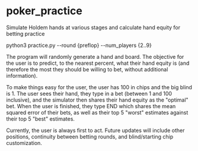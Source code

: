 # poker_practice
Simulate Holdem hands at various stages and calculate hand equity for betting practice

python3 practice.py --round {preflop} --num_players {2..9}

The program will randomly generate a hand and board. The objective for the user is to predict, to the nearest percent, what their hand equity is (and therefore the most they should be willing to bet, without additional information).

To make things easy for the user, the user has 100 in chips and the big blind is 1. The user sees their hand, they type in a bet (between 1 and 100 inclusive), and the simulator then shares their hand equity as the "optimal" bet. When the user is finished, they type END which shares the mean squared error of their bets, as well as their top 5 "worst" estimates against their top 5 "best" estimates.

Currently, the user is always first to act. Future updates will include other positions, continuity between betting rounds, and blind/starting chip customization.
